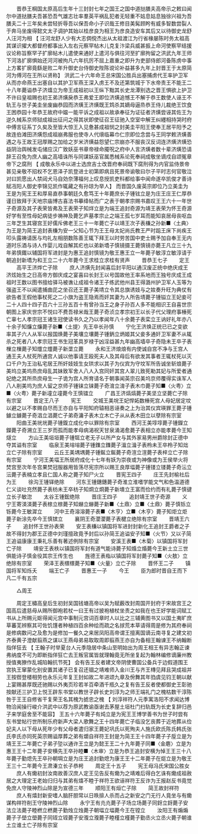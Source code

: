 <!-- { "loadSidebar": true } -->
　　晋恭王棡国太原高后生年十三封封七年之国王之国中道挞膳夫高帝示之敕曰闻尔中道挞膳夫吾甚恐吾气雄志壮率羣英平祸乱犯者无轻重不姑息姑息独徐兴祖为吾膳夫二十三年矣未尝轻折辱吾以保吾命小子识哉王修目美髯顾盻有威多智数尝裂人于奔马坐废得懿文太子调护其始以桂彦良为相王为彦良造安车其后又以待御史龙舒人汪河为相 【 汪河龙舒人少有大志倜傥杰出从太祖渡江为行省椽屡陈时务太祖高其谋识擢大都督府都事出入左右元察罕帖木儿克复汴梁兵威甚振上命河使察罕结援议论称旨察罕子扩廓帖木儿遣使来通好上遣河与俱往河至扩廓拘留之洪武九年王师下河洛扩廓惧始还河河被拘凡六年抗厉不屈上嘉重之即升为吏部侍郎河备陈虏中事上方畧扩廓竟繇是败二年升御史台侍御史陛陈谠论补益甚多九年上封晋王于太原简河为傅河在王所以贤称】 洪武二十六年命王总宋国公胜兵出塞捕虏代王率护卫军从而亦命燕王出塞自以其护卫军燕王深入虏王不及还第筑城于下水帝责王不能王二十八年薨谥恭子济熺立为帝王成祖初以王纵下黜其长史龙潭别选之晋王惧欲上护卫不许曰皇祖赐也初王弟济熿戾恭王弗爱王即位济熿追憾王不解于恭王数使人诬王不轨王与世子美圭坐废幽恭园而济熿王济熿既王鸩杀其嫡母逼烝恭王侍儿裁绝王饮食王困恭园十年恭王故府中媪一能平诉之成祖以故承奉征为证征者济熿尝诬其佐王为逆久械系京师狱成祖出征问之得其状即使征召王征驰入空室中解王纠纆相持哭时府中傅言征系丁久矣及至皆大惊王入见惫甚成祖悯之封美圭平阳王使奉王居平阳予之故连伯滩田济熿怨成祖崩弗服也使寺人代缞临幕巾仁宗即位念尝与王同学敕济熿善遇之与王故王冠厚赐之加给之岁米济熿益怨望仁宗崩亦不服丧汉反词连济熿济熿恐益阴治舆械发屯储应汉广致妖巫书章帝禄命魇呪之府中人言济熿者数十辈济熿恐请辞王召免为庶人幽之高墙诛所与同谋妖巫官属悉械系论死奉祠成敬坐谪戍自颂冤章帝下之腐刑 【 成敬永乐中以进士选庶吉士改晋府奉祠既下腐刑得为内官监侍景帝甚见亲敬不招权不乞恩泽子凯登进士初第即病且死景帝谕敬曰尔子平时志何官敬泣对曰凯愿出人禁闼犬马自効奈薄福何上叹息授凯吏科都给事中闻命遂卒凯俊才善诗赋冱阳人御史李锦见凯作辄藏之有孙琼为举人】 而晋国久废英宗即位乃立美圭为王是为宪王王和厚易直恭事朝廷久愈笃王十年薨庶长子锺铉立是为庄王庄王仁厚恭谨日致拜于天地宗庙博古喜法书摹绛帖而广之表于朝孝宗赐书嘉叹王王六十一年世子奇源及其子表荣皆弗及王表荣子知烊立是为端王追封奇源为靖王表荣为怀王奇源好学有至性母妃病徒步祷神及薨乞庐墓孝宗止之端王孤七岁耳而能知哀居母丧呕血三年芝生其寝宫王好儒斥佛老王三十一年薨亡子以靖王次子表槏之孙新■〈土典〉为王是为简王追封表槏为安一父知心节为王王母太妃尚氏教王严时跽王床下尚疾王叩头露祷请医与均礼左相朋数陈善王辄下拜王以时劳苦国中吏士赐予加自奉王无内道时乐酒与诗人作婴儿戏自解其疕也以弟新墧子慎镜摄王薨慎镜亦薨王凡立三十九年弟慎鋷以辅国将军进封是为惠王追封慎镜为敬王惠王立一年薨子敏淳立敏淳请于朝追封新墧为和王立二十六年薨今王求桂立求桂有贤声 
　　晋恭王七子 
　　定王 
　　高平王济烨亡子除 
　　庶人济熿先封闻喜后封平阳以通汉废正统中绝庆成王济炫始生之日高帝方御庆成之宴喜曰长封王以号国故他王率系地而王独号庆成王成祖时王数以图书擅给驿马被谯让成祖令诸王子练武他州县王得潞州护卫军人玉等为强盗王不以闻遣捕曲芘之坐召还王薨子美埥立令其总旗诱妓与之奻奏升旺为典仗有欲告者王假他事杖死之二小旗为盗王隐焉而奸其妻为人所告埥薨子锺镒立王妃妾可二十人四十四子百六十三孙五百十有曾孙当王之身子孙百人多不能相识王自喜世宗朝图上家庆世宗不悦曰不费吾禄米哉王薨子奇浈立孝宗初王以长子代父理府事棰死亡辜七人孝宗冠王诸生冠使读书久之乃以孝闻年八十余薨子表栾立王讷好礼年亦八十余子知燫立燫薨子新■〈土提〉先王卒长孙慎 
　　宁化王济焕正统已已之变欲率其子六人从军以报国焕薨子美壤立壤薨子锺鈵立炳姬其父妾多通奸卫军妻不从辄杀之死者八人孝宗冠王书生冠革具岁禄于凶淫益甚九年幽高墙卒子奇隐未王卒子表樔立樔薨子知爧立爧薨子新垄立薨 
　　永和王济烺烺有内使诚自宫不净与王宫人通王夫人杖死所通宫人诚以他事请王殴死夫人及其母后有欲发其事者王辄杖死以灭口千户为王治私宅居王所奸妓妓生女珙求以其子为仪宾为守坟军所告诚坐斩烺薨子美坞立美坞烝庶母乱其妹致军舍人八人入宫同奸其宫人翠儿致死勒其妃与所爱者通妃绝之其所烝庶母生一子诡为宫人所育请名于朝事闻英宗召美坞京师覆得实诛军人八人削美坞为庶人留之京师子锺铼立铼薨子奇淯立淯子表木巾薨子知■〈火粤〉立■〈火粤〉薨子新墥立墥薨今王慎镭立 
　　广昌王济熇熇薨子美坚立坚薨亡子除有宗室 
　　晋定王八子 
　　宪王 
　　交城王美垸王妃悍妬数棰死宫人母妃居定坟以避之以不孝赐自尽而王亦自与平阳知府辕相恶诬奏之上为治其仪宾瑛罪王薨子锺鐻立鐻薨子奇淐立淐薨亡子弟奇滽子表木立木亡子从从表木田立以孽除有宗室 
　　阳曲王美垙垙薨子锺鍑立成化中以罪除有宗室 
　　西河王美埻埻薨子锺鑅立鑅薨子奇溯立王三岁而孤而能孝母病渴祝天甘泉涌渴愈薨子表相立亦能孝薨今王知燧立 
　　方山王美垣垣薨子锺铤立老无子以所产女与其外家易男卅爵除封正德中夺其谥有宗室 
　　临泉王美塎塎薨子锺鏶立鏶薨子湒立湒子表柃未王卒柃子知炪立亡子除有宗室 
　　云丘王美堣堣薨子锺鋋立鋋薨子奇渲立渲薨子表梓立亡子除有宗室 
　　宁河王美堛王所居府成化十七年有妖为崇夜或为神像或为王侯举火将焚宫至次年冬宫果焚冠服器用皆荡尽宪宗所以赐王良厚堛薨子锺镂立镂薨子奇沄立沄薨子表楠立孝且仁国人称之薨子知尸火立 
　　晋宪王四子 
　　庄王先封榆社后为王 
　　徐沟王锺铎绝除 
　　河东王锺鏸鏸薨子奇淮立淮嗜学能文气和色温道德仁义谈吐充然薨子表枋未王卒枋子知烱立烱薨子新墤立王富而俭约而有礼薨子慎键立长子敏淴 
　　太谷王锺鋐绝除 
　　晋庄王四子 
　　追封靖王世子奇源 
　　义宁王寄渶渶薨子表榇立榇薨子知爀立爀薨子新■〈土鼎〉立■〈土鼎〉薨子慎铄立铄薨今王敏漽立 
　　河中王奇溶溶薨子表■〈木亨〉立■〈木亨〉薨子知炬立炬薨子新涂先卒今王慎镔立 
　　襄阴王奇瀴瀴薨子表楗立绝除有宗室 
　　晋靖王六子 
　　追封怀王世孙表荣 
　　安王表槏以镇国将军进封封新化王追封王爵者之子故不得封为郡王正德中刘瑾擅政竟予封后以孙简王追谥安子知■〈火节〉又以子简王追谥康康王秉礼乐善有著述例除有宗室 
　　安溪王表■〈木菊〉以镇国将军封亡子除 
　　靖安王表柣以镇国将军封有道气能诗薨子知焝立焝薨今王新土立三世俱能诗子慎金役其宗王传生也 
　　旌德王表栺以镇国将军封薨子知■〈火敖〉立绝除有宗室 
　　荣泽王表檈檈薨子知■〈火量〉立亡子除 
　　晋怀王二子 
　　镇国将军知烁夭 
　　端王亡子 
　　晋惠王一子 
　　今王 
　　臣为郎时晋自王而下凡二千有五宗 

　　△周王 

　　周定王橚高皇后生初封吴国钱塘高帝以吴为赋薮改封周国开封府于宋故宫王之国高后遣慈母从赐所御袍若杖一曰王有过披袍植杖坐责之如我在也王好学能词赋工书从上所赐元妪得闻元宫中事制元宫词百章时人以比之三辅黄图书又以国土夷旷庶草蕃芜辨察其可佐饥馑者种植四百余种绘而疏之名捄荒本草请得周是修为其府奉祠是修病数问之及愈为是修加一餐久之来居凤阳高帝谓王擅离国谪云南寻复之建文初齐泰黄子澄献翦燕之谋以王燕母弟易取取周即翦燕王亦自为备相王翰谏王不纳翰断指佯狂去 【 王翰子时举夏台人元季隐居中条山至明始出为周王相王有异志翰正谏弗纳度不可为即断指佯狂亡去王叛官属皆就理翰竟无所坐复起为翰林编修谪廉州教授值夷獠作乱城陷翰抗节死】 会有告王反者建文帝阴使曹国公备兵于边假道围王宫执王窜蒙化别安置其诸子已复召还锢之靖难师入金川王与齐王槫见拜且哭成祖并王按辔登楼相劳也永乐元年复王封如故二年进颂九章及佾舞其年驺虞见钧王朝以献上宴赐甚厚既还驰赐以外夷页珍若羊百牵酒千瓶久之复有告王反者使都御史王彰驰按献还三护卫上悦王辟东书堂以教世子辟长史刘淳为之师王端礼门之槐枯数干淳陈咎于王王自修省干复荣王名其槐为摅忠之槐 【 刘淳祥符人元季寓洛阳不求闻达博物洽闻操行峻介洪武中以荐为原武教谕亟谢去茅屋土垣杜门扫轨既为长史复辞归邑子来学庭舍至不能容】 王五十六年薨子有炖立是为宪王王博学善书为世子时尝有东书堂帖行世所制乐府新声大梁人歌舞之王十四年薨亡子临没乞丧葬于近地葬从俭妃夫人以下母从死年少有父母者遣归家王薨妃巩氏以死殉夫人施氏欧氏陈氏韩氏张氏李氏亦同死英宗赐谥厚葬之弟有爝自祥符王封是为简王王十四年薨子子垕立是为靖王王二年薨亡子弟子埅以通许王立是为懿王王二十九年薨子同■〈金麀〉立是为惠王王十二年薨子安横先王卒孙睦■〈木审〉立是为恭王追封安横为悼王王三十八年薨子勤熄先王卒孙朝堈立是为庄王追封勤熄为康王王十二年薨子在烶立是为敬王王三十二年薨今王肃溱立长子恭枵 
　　周定王十五子 
　　宪王母冯氏宋国公胜女 
　　庶人有爋初封汝南故善汉庶人定王见告反有爋为之靖难后得白乞诛有爋成祖赦居之大理定王老始归归与其弟有熺不睦于祥符王欲诬祥符王反诈为王报赵反书竟觉免庶人守陵神烈山除是为宣德三年 
　　顺阳王有烜亡子除 
　　简王故封祥符 
　　庶人有熺封新安嗜人脑肝胆常以日昳揜人杀而占之新安之门无行人竟坐与有爋谋构祥符削王守陵神烈山除 
　　永宁王有灮灮薨子子场立场薨子同釾立釾薨子安法立法薨子睦橪立橪薨子勤烛立烛薨子朝堛立堛薨今王在镗立 
　　汝阳王有煽煽薨子子壆立壆薨子同铚立铚薨子安澓立澓薨子睦槿立槿薨子勤丞火立丞火薨子朝谁土立谁土亡子除有宗室 
